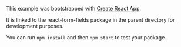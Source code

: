 This example was bootstrapped with [Create React App](https://github.com/facebook/create-react-app).

It is linked to the react-form-fields package in the parent directory for development purposes.

You can run `npm install` and then `npm start` to test your package.
